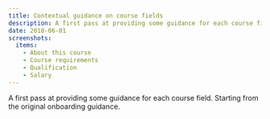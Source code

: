 ```yaml
---
title: Contextual guidance on course fields
description: A first pass at providing some guidance for each course field. Starting from the original onboarding guidance
date: 2018-06-01
screenshots:
  items:
    - About this course
    - Course requirements
    - Qualification
    - Salary
---
```


A first pass at providing some guidance for each course field. Starting from the original onboarding guidance.
